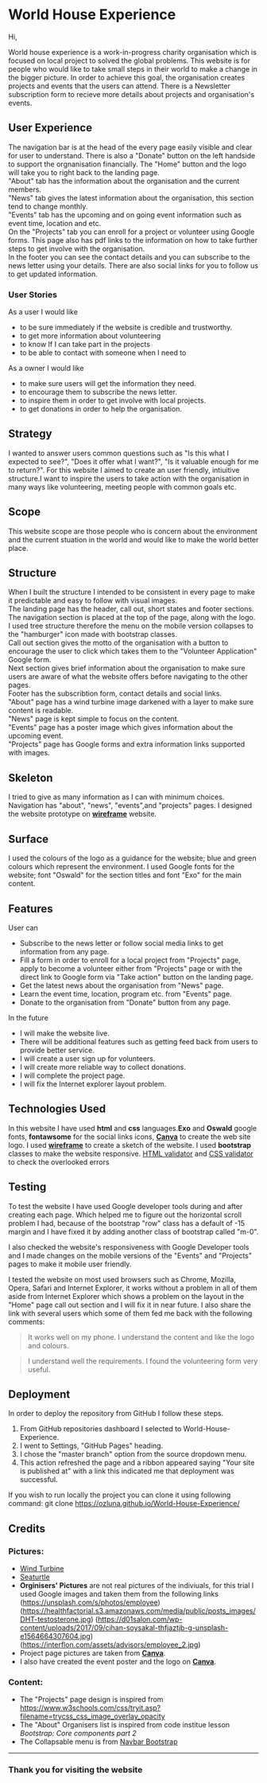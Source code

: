 # **World House Experience**

Hi,

World house experience is a work-in-progress charity organisation which is focused on local project to solved the global problems.
This website is for people who would like to take small steps in their world to make a change in the bigger picture. In order to achieve
this goal, the organisation creates projects and events that the users can attend.
There is a Newsletter subscription form to recieve more details about projects and organisation's events.


## **User Experience**

 The navigation bar is at the head of the every page easily visible and clear for user to understand. There is also a "Donate" button on the left
 handside to support the orgnanisation financially. The "Home" button and the logo will take you to right back to the landing page.   
 "About" tab has the information about the organisation and the current members.   
 "News" tab gives the latest information about the organisation, this section tend to change monthly.    
 "Events" tab has the upcoming and on going event information such as event time, location and etc.  
 On the "Projects" tab you can enroll for a project or volunteer using Google forms. This page also has pdf links to the information on how to take further steps to get involve with the organisation.  
 In the footer you can see the contact details and you can subscribe to the news letter using your details. There are also social links for you to follow us to get updated information.
### **User Stories**
As a user I would like  
* to be sure immediately if the website is credible and trustworthy.  
* to get more information about volunteering  
* to know If I can take part in the projects  
* to be able to contact with someone when I need to


As a owner I would like
* to make sure users will get the information they need.
* to encourage them to subscribe the news letter.
* to inspire them in order to get involve with local projects.
* to get donations in order to help the organisation.  
## Strategy

I wanted to answer users common questions such as "Is this what I expected to see?", "Does it offer what I want?",
"Is it valuable enough for me to return?". 
For this website I aimed to create an user friendly, intiuitive structure.I want to inspire the users
 to take action with the organisation in many ways like volunteering, meeting people with common goals etc.  

## Scope

This website scope are those people who is concern about the environment and the current stuation in the world and would like to make the world better place. 


## Structure

When I built the structure I intended to be consistent in every page to make it predictable and easy to follow with visual images.  
The landing page has the header, call out, short states and footer sections.  
The navigation section is placed at the top of the page, along with the logo. I used tree structure therefore the menu on the mobile
 version collapses to the "hamburger" icon made with bootstrap classes.  
Call out section gives the motto of the organisation with a button to encourage the user to click which takes them
to the "Volunteer Application"  Google form.  
Next section gives brief information about the organisation to make sure users are aware of what the website offers
before navigating to the other pages.  
Footer has the subscribtion form, contact details and social links.  
"About" page has a wind turbine image darkened with a layer to make sure content is readable.  
"News" page is kept simple to focus on the content.  
"Events" page has a poster image which gives information about the upcoming event.  
"Projects" page has Google forms and extra information links supported with images.  

## Skeleton

I tried to give as many information as I can with minimum choices. Navigation has "about", "news", "events",and "projects" pages.
I designed the website prototype on [__wireframe__](https://wireframe.cc/pro/pp/21e877a46334308) website.
## Surface

I used the colours of the logo as a guidance for the website; blue and green colours which represent the environment.
  I used Google fonts for the website; font "Oswald" for the section titles and font "Exo" for the main content. 

## **Features**

User can
* Subscribe to the news letter or follow social media links to get information from any page.
* Fill a form in order to enroll for a local  project from "Projects" page, apply to become a volunteer either
 from "Projects" page or with the direct link to Google form via "Take action" button on the landing page. 
* Get the latest news about the organisation from "News" page.
* Learn the event time, location, program etc. from "Events" page.
* Donate to the organisation from "Donate" button from any page.

In the future 
* I will make the website live.
* There will be additional features such as getting feed back from users to provide better service.
* I will create a user sign up for volunteers.
* I will create more reliable way to collect donations.
* I will complete the project page.
* I will fix the Internet explorer layout problem.

## **Technologies Used**

In this website I have used **html** and **css** languages.**Exo** and **Oswald** google fonts, **fontawsome** for the social links icons, 
[**Canva**](https://www.canva.com/) to create the web site logo.
I used [**wireframe**](https://wireframe.cc/pro/pp/21e877a46334308) to create a sketch of the website. I used **bootstrap** classes to make the website responsive.
[HTML validator](https://validator.w3.org) and [CSS validator](https://jigsaw.w3.org/css-validator/) to check the overlooked errors
## **Testing**

To test the website I have used Google developer tools during and after creating each page. Which helped me to figure out the horizontal scroll 
problem I had, because of the bootstrap "row" class has a default of -15 margin  and I have fixed it by adding another class of bootstrap called "m-0".  


I also checked the website's responsiveness with Google Developer tools and I made changes on the mobile versions of the "Events" and "Projects" pages
to make it mobile user friendly.


I tested the website on most used browsers such as Chrome, Mozilla, Opera, Safari and Internet Explorer, it works without a problem in all of them aside from
 Internet Explorer which shows a problem on the layout in the "Home" page call out section and I will fix it in near future. I also share the link with 
several users which some of them fed me back with the following comments: 
> It works well on my phone. I understand the content and like the logo and colours.


>  I understand well the requirements. I found the volunteering form very useful.

## **Deployment**
In order to deploy the repository from GitHub I follow these steps.
1. From GitHub repositories dashboard I selected to World-House-Experience.
2. I went to Settings, "GitHub Pages" heading.
3. I chose the "master branch" option from the source dropdown menu.
4. This action refreshed the page and a ribbon appeared saying "Your site is published at" with a link this indicated me that deployment was successful.

If you wish to run locally the project you can clone it using following command:
    git clone https://ozluna.github.io/World-House-Experience/

## **Credits**

### Pictures:
* [Wind Turbine](https://www.futurecitiesforum.london/post/2019/04/28/repowering-onshore-wind-farms-for-city-consumption)  
* [Seaturtle](https://static.wixstatic.com/media/caa4654a920345f38290b3e62eb73897.jpg/v1/fill/w_1203,h_495,al_c,q_85,usm_0.66_1.00_0.01/caa4654a920345f38290b3e62eb73897.webp)  
* __Orginisers' Pictures__  are not real pictures of the indiviuals, for this trial I used Google images and taken them from the following links (https://unsplash.com/s/photos/employee) (https://healthfactorial.s3.amazonaws.com/media/public/posts_images/DHT-testosterone.jpg) (https://d01salon.com/wp-content/uploads/2017/09/cihan-soysakal-thfjaztjb-g-unsplash-e1564664307604.jpg) (https://interflon.com/assets/advisors/employee_2.jpg)
* Project page pictures are taken from [**Canva**](https://www.canva.com/).
* I also have created the event poster and the logo on [**Canva**](https://www.canva.com/).
### Content:
* The "Projects" page design is inspired from https://www.w3schools.com/css/tryit.asp?filename=trycss_css_image_overlay_opacity
* The "About" Organisers list is inspired from code institue lesson *Bootstrap: Core components part 2*
* The Collapsable menu is from [Navbar Bootstrap](https://getbootstrap.com/docs/4.0/components/navbar/) 

----
### **Thank you for visiting the website**






